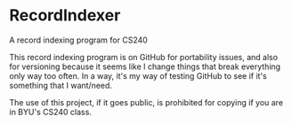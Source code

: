 RecordIndexer
=============

A record indexing program for CS240

This record indexing program is on GitHub for portability issues, and also for versioning because it seems
like I change things that break everything only way too often. In a way, it's my way of testing GitHub to see
if it's something that I want/need.

The use of this project, if it goes public, is prohibited for copying if you are in BYU's CS240 class.
